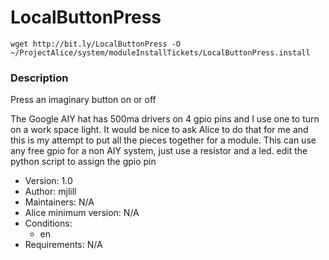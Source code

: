 # LocalButtonPress
```wget http://bit.ly/LocalButtonPress -O ~/ProjectAlice/system/moduleInstallTickets/LocalButtonPress.install```

### Description
Press an imaginary button on or off

 The Google AIY hat has 500ma drivers on 4 gpio pins and I use one to turn on a work space light.
 It would be nice to ask Alice to do that for me and this is my attempt to put all the pieces
 together for a module. This can use any free gpio for a non AIY system, just use a resistor and a led. 
 edit the python script to assign the gpio pin


- Version: 1.0
- Author: mjlill
- Maintainers: N/A
- Alice minimum version: N/A
- Conditions:
  - en
- Requirements: N/A

